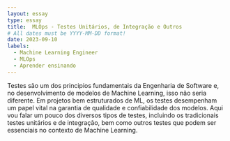 ```yaml
---
layout: essay
type: essay
title:  MLOps - Testes Unitários, de Integração e Outros
# All dates must be YYYY-MM-DD format!
date: 2023-09-10
labels:
  - Machine Learning Engineer
  - MLOps
  - Aprender ensinando
---
```


Testes são um dos principios fundamentais da Engenharia de Software e, no desenvolvimento de modelos de Machine Learning, isso não seria diferente. Em projetos bem estruturados de ML, os testes desempenham um papel vital na garantia de qualidade e confiabilidade dos modelos. Aqui vou falar um pouco dos diversos tipos de testes, incluindo os tradicionais testes unitários e de integração, bem como outros testes que podem ser essenciais no contexto de Machine Learning. 
